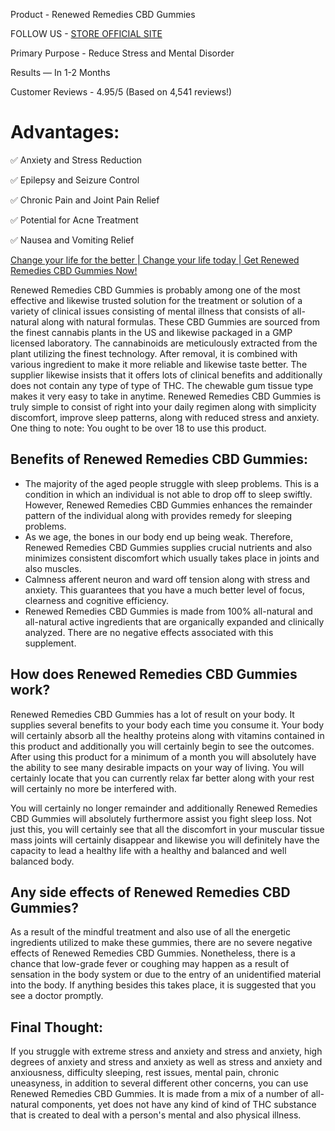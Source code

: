 Product - Renewed Remedies CBD Gummies

FOLLOW US - [STORE OFFICIAL SITE](https://www.facebook.com/renewedremediescbdgummies)

Primary Purpose - Reduce Stress and Mental Disorder

Results — In 1-2 Months

Customer Reviews - 4.95/5 (Based on 4,541 reviews!)

# Advantages:

‍✅ Anxiety and Stress Reduction

✅ Epilepsy and Seizure Control

✅ Chronic Pain and Joint Pain Relief

✅ Potential for Acne Treatment

✅ Nausea and Vomiting Relief

[Change your life for the better | Change your life today | Get Renewed Remedies CBD Gummies Now!](https://farmscbdoil.com/renewed-remedies-cbd-gummies/)

‍Renewed Remedies CBD Gummies is probably among one of the most effective and likewise trusted solution for the treatment or solution of a variety of clinical issues consisting of mental illness that consists of all-natural along with natural formulas. These CBD Gummies are sourced from the finest cannabis plants in the US and likewise packaged in a GMP licensed laboratory. The cannabinoids are meticulously extracted from the plant utilizing the finest technology. After removal, it is combined with various ingredient to make it more reliable and likewise taste better. The supplier likewise insists that it offers lots of clinical benefits and additionally does not contain any type of type of THC. The chewable gum tissue type makes it very easy to take in anytime. Renewed Remedies CBD Gummies is truly simple to consist of right into your daily regimen along with simplicity discomfort, improve sleep patterns, along with reduced stress and anxiety. One thing to note: You ought to be over 18 to use this product.

## Benefits of Renewed Remedies CBD Gummies:

- The majority of the aged people struggle with sleep problems. This is a condition in which an individual is not able to drop off to sleep swiftly. However, Renewed Remedies CBD Gummies enhances the remainder pattern of the individual along with provides remedy for sleeping problems.
- As we age, the bones in our body end up being weak. Therefore, Renewed Remedies CBD Gummies supplies crucial nutrients and also minimizes consistent discomfort which usually takes place in joints and also muscles.
- Calmness afferent neuron and ward off tension along with stress and anxiety. This guarantees that you have a much better level of focus, clearness and cognitive efficiency.
- Renewed Remedies CBD Gummies is made from 100% all-natural and all-natural active ingredients that are organically expanded and clinically analyzed. There are no negative effects associated with this supplement.

## How does Renewed Remedies CBD Gummies work?

‍Renewed Remedies CBD Gummies has a lot of result on your body. It supplies several benefits to your body each time you consume it. Your body will certainly absorb all the healthy proteins along with vitamins contained in this product and additionally you will certainly begin to see the outcomes. After using this product for a minimum of a month you will absolutely have the ability to see many desirable impacts on your way of living. You will certainly locate that you can currently relax far better along with your rest will certainly no more be interfered with.

You will certainly no longer remainder and additionally Renewed Remedies CBD Gummies will absolutely furthermore assist you fight sleep loss. Not just this, you will certainly see that all the discomfort in your muscular tissue mass joints will certainly disappear and likewise you will definitely have the capacity to lead a healthy life with a healthy and balanced and well balanced body.

## Any side effects of Renewed Remedies CBD Gummies?

‍As a result of the mindful treatment and also use of all the energetic ingredients utilized to make these gummies, there are no severe negative effects of Renewed Remedies CBD Gummies. Nonetheless, there is a chance that low-grade fever or coughing may happen as a result of sensation in the body system or due to the entry of an unidentified material into the body. If anything besides this takes place, it is suggested that you see a doctor promptly.

## Final Thought:

‍If you struggle with extreme stress and anxiety and stress and anxiety, high degrees of anxiety and stress and anxiety as well as stress and anxiety and anxiousness, difficulty sleeping, rest issues, mental pain, chronic uneasyness, in addition to several different other concerns, you can use Renewed Remedies CBD Gummies. It is made from a mix of a number of all-natural components, yet does not have any kind of kind of THC substance that is created to deal with a person's mental and also physical illness.
